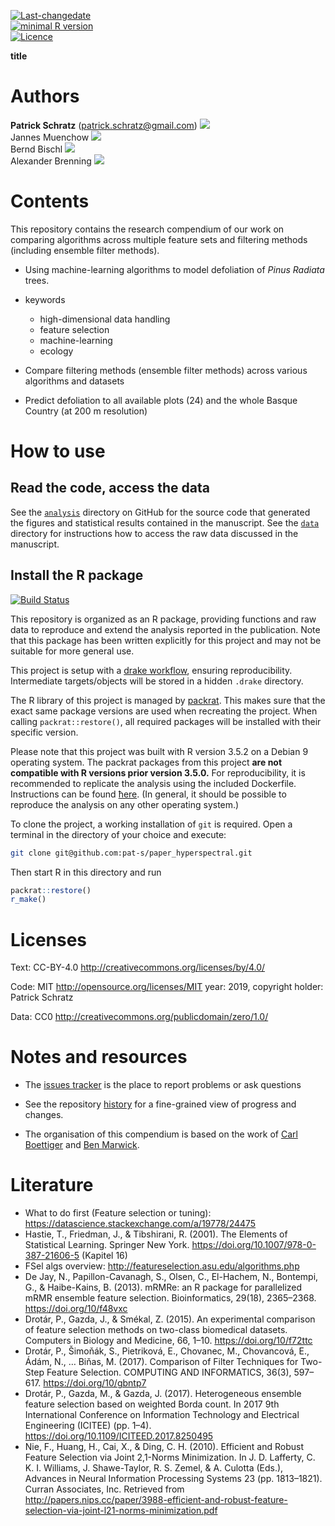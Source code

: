 
[![Last-changedate](https://img.shields.io/badge/last%20change-2019--04--29-brightgreen.svg)](https://github.com/pat-s/paper_hyperspectral/commits/master)  
[![minimal R
version](https://img.shields.io/badge/R%3E%3D-3.5.0-brightgreen.svg)](https://cran.r-project.org/)  
[![Licence](https://img.shields.io/github/license/mashape/apistatus.svg)](http://choosealicense.com/licenses/mit/)  
<!-- [![Travis-CI Build Status](https://travis-ci.org/pat-s/paper_hyperspectral.png?branch=master)](https://travis-ci.org/pat-s/paper_hyperspectral)  -->

**title**

# Authors

**Patrick Schratz** (<patrick.schratz@gmail.com>)
[![](https://orcid.org/sites/default/files/images/orcid_16x16.png)](http://orcid.org/0000-0003-0748-6624)  
Jannes Muenchow
[![](https://orcid.org/sites/default/files/images/orcid_16x16.png)](http://orcid.org/0000-0001-7834-4717)  
Bernd Bischl
[![](https://orcid.org/sites/default/files/images/orcid_16x16.png)](http://orcid.org/0000-0001-6002-6980)  
Alexander Brenning
[![](https://orcid.org/sites/default/files/images/orcid_16x16.png)](http://orcid.org/0000-0001-6640-679X)

# Contents

This repository contains the research compendium of our work on
comparing algorithms across multiple feature sets and filtering methods
(including ensemble filter methods).

  - Using machine-learning algorithms to model defoliation of *Pinus
    Radiata* trees.

  - keywords
    
      - high-dimensional data handling
      - feature selection
      - machine-learning
      - ecology

  - Compare filtering methods (ensemble filter methods) across various
    algorithms and datasets

  - Predict defoliation to all available plots (24) and the whole Basque
    Country (at 200 m resolution)

# How to use

## Read the code, access the data

See the
[`analysis`](https://github.com/pat-s/paper_hyperspectral/tree/master/analysis)
directory on GitHub for the source code that generated the figures and
statistical results contained in the manuscript. See the
[`data`](https://github.com/pat-s/paper_hyperspectral/tree/master/analysis/data)
directory for instructions how to access the raw data discussed in the
manuscript.

## Install the R package

[![Build
Status](https://travis-ci.org/pat-s/paper_hyperspectral.svg?branch=master)](https://travis-ci.org/pat-s/paper_hyperspectral)

This repository is organized as an R package, providing functions and
raw data to reproduce and extend the analysis reported in the
publication. Note that this package has been written explicitly for this
project and may not be suitable for more general use.

This project is setup with a [drake
workflow](https://github.com/ropensci/drake), ensuring reproducibility.
Intermediate targets/objects will be stored in a hidden `.drake`
directory.

The R library of this project is managed by
[packrat](https://rstudio.github.io/packrat/). This makes sure that the
exact same package versions are used when recreating the project. When
calling `packrat::restore()`, all required packages will be installed
with their specific version.

Please note that this project was built with R version 3.5.2 on a Debian
9 operating system. The packrat packages from this project **are not
compatible with R versions prior version 3.5.0.** For reproducibility,
it is recommended to replicate the analysis using the included
Dockerfile. Instructions can be found
[ħere](https://github.com/pat-s/paper_hyperspectral#docker). (In
general, it should be possible to reproduce the analysis on any other
operating system.)

To clone the project, a working installation of `git` is required. Open
a terminal in the directory of your choice and execute:

``` sh
git clone git@github.com:pat-s/paper_hyperspectral.git
```

Then start R in this directory and run

``` r
packrat::restore()
r_make()
```

# Licenses

Text: CC-BY-4.0 <http://creativecommons.org/licenses/by/4.0/>

Code: MIT <http://opensource.org/licenses/MIT> year: 2019, copyright
holder: Patrick Schratz

Data: CC0 <http://creativecommons.org/publicdomain/zero/1.0/>

# Notes and resources

  - The [issues
    tracker](https://github.com/pat-s/paper_hyperspectral/issues) is the
    place to report problems or ask questions

  - See the repository
    [history](https://github.com/pat-s/paper_hyperspectral/commits/master)
    for a fine-grained view of progress and changes.

  - The organisation of this compendium is based on the work of [Carl
    Boettiger](http://www.carlboettiger.info/) and [Ben
    Marwick](https://github.com/benmarwick).

# Literature

  - What to do first (Feature selection or tuning):
    <https://datascience.stackexchange.com/a/19778/24475>
  - Hastie, T., Friedman, J., & Tibshirani, R. (2001). The Elements of
    Statistical Learning. Springer New York.
    <https://doi.org/10.1007/978-0-387-21606-5> (Kapitel 16)
  - FSel algs overview: <http://featureselection.asu.edu/algorithms.php>
  - De Jay, N., Papillon-Cavanagh, S., Olsen, C., El-Hachem, N.,
    Bontempi, G., & Haibe-Kains, B. (2013). mRMRe: an R package for
    parallelized mRMR ensemble feature selection. Bioinformatics,
    29(18), 2365–2368. <https://doi.org/10/f48vxc>
  - Drotár, P., Gazda, J., & Smékal, Z. (2015). An experimental
    comparison of feature selection methods on two-class biomedical
    datasets. Computers in Biology and Medicine, 66, 1–10.
    <https://doi.org/10/f72ttc>
  - Drotár, P., Šimoňák, S., Pietriková, E., Chovanec, M., Chovancová,
    E., Ádám, N., … Biňas, M. (2017). Comparison of Filter Techniques
    for Two-Step Feature Selection. COMPUTING AND INFORMATICS, 36(3),
    597–617. <https://doi.org/10/gbntp7>
  - Drotár, P., Gazda, M., & Gazda, J. (2017). Heterogeneous ensemble
    feature selection based on weighted Borda count. In 2017 9th
    International Conference on Information Technology and Electrical
    Engineering (ICITEE) (pp. 1–4).
    <https://doi.org/10.1109/ICITEED.2017.8250495>
  - Nie, F., Huang, H., Cai, X., & Ding, C. H. (2010). Efficient and
    Robust Feature Selection via Joint 2,1-Norms Minimization. In J. D.
    Lafferty, C. K. I. Williams, J. Shawe-Taylor, R. S. Zemel, & A.
    Culotta (Eds.), Advances in Neural Information Processing Systems 23
    (pp. 1813–1821). Curran Associates, Inc. Retrieved from
    <http://papers.nips.cc/paper/3988-efficient-and-robust-feature-selection-via-joint-l21-norms-minimization.pdf>
